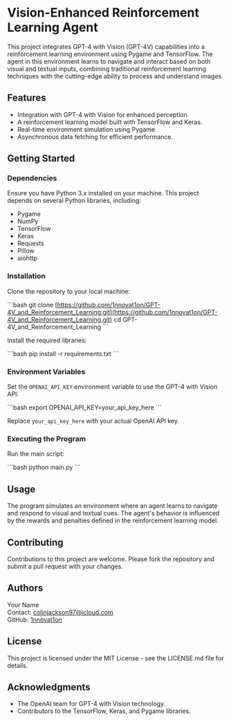 # Vision-Enhanced Reinforcement Learning Agent

This project integrates GPT-4 with Vision (GPT-4V) capabilities into a reinforcement learning environment using Pygame and TensorFlow. The agent in this environment learns to navigate and interact based on both visual and textual inputs, combining traditional reinforcement learning techniques with the cutting-edge ability to process and understand images.

## Features

- Integration with GPT-4 with Vision for enhanced perception.
- A reinforcement learning model built with TensorFlow and Keras.
- Real-time environment simulation using Pygame.
- Asynchronous data fetching for efficient performance.

## Getting Started

### Dependencies

Ensure you have Python 3.x installed on your machine. This project depends on several Python libraries, including:

- Pygame
- NumPy
- TensorFlow
- Keras
- Requests
- Pillow
- aiohttp

### Installation

Clone the repository to your local machine:

\```bash
git clone [https://github.com/1nnovat1on/GPT-4V_and_Reinforcement_Learning.git](https://github.com/1nnovat1on/GPT-4V_and_Reinforcement_Learning.git)
cd GPT-4V_and_Reinforcement_Learning
\```

Install the required libraries:

\```bash
pip install -r requirements.txt
\```

### Environment Variables

Set the `OPENAI_API_KEY` environment variable to use the GPT-4 with Vision API:

\```bash
export OPENAI_API_KEY=your_api_key_here
\```

Replace `your_api_key_here` with your actual OpenAI API key.

### Executing the Program

Run the main script:

\```bash
python main.py
\```

## Usage

The program simulates an environment where an agent learns to navigate and respond to visual and textual cues. The agent's behavior is influenced by the rewards and penalties defined in the reinforcement learning model.

## Contributing

Contributions to this project are welcome. Please fork the repository and submit a pull request with your changes.

## Authors

Your Name  
Contact: [colinjackson97@icloud.com](mailto:colinjackson97@icloud.com)  
GitHub: [1nnovat1on](https://github.com/1nnovat1on)

## License

This project is licensed under the MIT License - see the LICENSE.md file for details.

## Acknowledgments

- The OpenAI team for GPT-4 with Vision technology.
- Contributors to the TensorFlow, Keras, and Pygame libraries.
